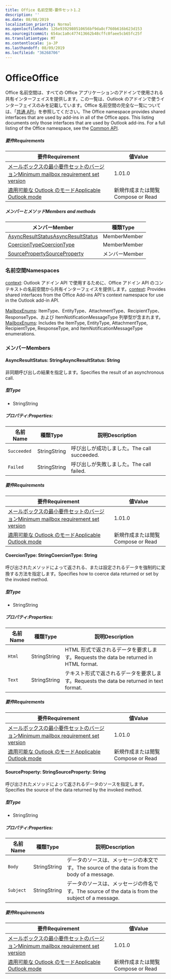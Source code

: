 ```yaml
---
title: Office 名前空間-要件セット1.2
description: ''
ms.date: 08/08/2019
localization_priority: Normal
ms.openlocfilehash: 126e9392980510656bf9da8cf760b616b623d153
ms.sourcegitcommit: 654ac1a0c477413662b48cffc0faee5cb65fc25f
ms.translationtype: MT
ms.contentlocale: ja-JP
ms.lasthandoff: 08/09/2019
ms.locfileid: "36268706"
---
```

# <a name="office"></a><span data-ttu-id="c2c70-102">Office</span><span class="sxs-lookup"><span data-stu-id="c2c70-102">Office</span></span>

<span data-ttu-id="c2c70-p101">Office 名前空間は、すべての Office アプリケーションのアドインで使用される共有インターフェイスを提供します。この一覧は、Outlook のアドインで使うインターフェイスのみを記載しています。Office 名前空間の完全な一覧については、「[共通 API](/javascript/api/office)」を参照してください。</span><span class="sxs-lookup"><span data-stu-id="c2c70-p101">The Office namespace provides shared interfaces that are used by add-ins in all of the Office apps. This listing documents only those interfaces that are used by Outlook add-ins. For a full listing of the Office namespace, see the [Common API](/javascript/api/office).</span></span>

##### <a name="requirements"></a><span data-ttu-id="c2c70-105">要件</span><span class="sxs-lookup"><span data-stu-id="c2c70-105">Requirements</span></span>

|<span data-ttu-id="c2c70-106">要件</span><span class="sxs-lookup"><span data-stu-id="c2c70-106">Requirement</span></span>| <span data-ttu-id="c2c70-107">値</span><span class="sxs-lookup"><span data-stu-id="c2c70-107">Value</span></span>|
|---|---|
|[<span data-ttu-id="c2c70-108">メールボックスの最小要件セットのバージョン</span><span class="sxs-lookup"><span data-stu-id="c2c70-108">Minimum mailbox requirement set version</span></span>](/office/dev/add-ins/reference/requirement-sets/outlook-api-requirement-sets)| <span data-ttu-id="c2c70-109">1.0</span><span class="sxs-lookup"><span data-stu-id="c2c70-109">1.0</span></span>|
|[<span data-ttu-id="c2c70-110">適用可能な Outlook のモード</span><span class="sxs-lookup"><span data-stu-id="c2c70-110">Applicable Outlook mode</span></span>](/outlook/add-ins/#extension-points)| <span data-ttu-id="c2c70-111">新規作成または閲覧</span><span class="sxs-lookup"><span data-stu-id="c2c70-111">Compose or Read</span></span>|

##### <a name="members-and-methods"></a><span data-ttu-id="c2c70-112">メンバーとメソッド</span><span class="sxs-lookup"><span data-stu-id="c2c70-112">Members and methods</span></span>

| <span data-ttu-id="c2c70-113">メンバー</span><span class="sxs-lookup"><span data-stu-id="c2c70-113">Member</span></span> | <span data-ttu-id="c2c70-114">種類</span><span class="sxs-lookup"><span data-stu-id="c2c70-114">Type</span></span> |
|--------|------|
| [<span data-ttu-id="c2c70-115">AsyncResultStatus</span><span class="sxs-lookup"><span data-stu-id="c2c70-115">AsyncResultStatus</span></span>](#asyncresultstatus-string) | <span data-ttu-id="c2c70-116">Member</span><span class="sxs-lookup"><span data-stu-id="c2c70-116">Member</span></span> |
| [<span data-ttu-id="c2c70-117">CoercionType</span><span class="sxs-lookup"><span data-stu-id="c2c70-117">CoercionType</span></span>](#coerciontype-string) | <span data-ttu-id="c2c70-118">Member</span><span class="sxs-lookup"><span data-stu-id="c2c70-118">Member</span></span> |
| [<span data-ttu-id="c2c70-119">SourceProperty</span><span class="sxs-lookup"><span data-stu-id="c2c70-119">SourceProperty</span></span>](#sourceproperty-string) | <span data-ttu-id="c2c70-120">メンバー</span><span class="sxs-lookup"><span data-stu-id="c2c70-120">Member</span></span> |

### <a name="namespaces"></a><span data-ttu-id="c2c70-121">名前空間</span><span class="sxs-lookup"><span data-stu-id="c2c70-121">Namespaces</span></span>

<span data-ttu-id="c2c70-122">[context](office.context.md): Outlook アドイン API で使用するために、Office アドイン API のコンテキストの名前空間から共有インターフェイスを提供します。</span><span class="sxs-lookup"><span data-stu-id="c2c70-122">[context](office.context.md): Provides shared interfaces from the Office Add-ins API's context namespace for use in the Outlook add-in API.</span></span>

<span data-ttu-id="c2c70-123">[MailboxEnums](/javascript/api/outlook/office.mailboxenums.attachmenttype?view=outlook-js-1.2): ItemType、EntityType、AttachmentType、RecipientType、ResponseType、および ItemNotificationMessageType 列挙型が含まれます。</span><span class="sxs-lookup"><span data-stu-id="c2c70-123">[MailboxEnums](/javascript/api/outlook/office.mailboxenums.attachmenttype?view=outlook-js-1.2): Includes the ItemType, EntityType, AttachmentType, RecipientType, ResponseType, and ItemNotificationMessageType enumerations.</span></span>

### <a name="members"></a><span data-ttu-id="c2c70-124">メンバー</span><span class="sxs-lookup"><span data-stu-id="c2c70-124">Members</span></span>

#### <a name="asyncresultstatus-string"></a><span data-ttu-id="c2c70-125">AsyncResultStatus: String</span><span class="sxs-lookup"><span data-stu-id="c2c70-125">AsyncResultStatus: String</span></span>

<span data-ttu-id="c2c70-126">非同期呼び出しの結果を指定します。</span><span class="sxs-lookup"><span data-stu-id="c2c70-126">Specifies the result of an asynchronous call.</span></span>

##### <a name="type"></a><span data-ttu-id="c2c70-127">型</span><span class="sxs-lookup"><span data-stu-id="c2c70-127">Type</span></span>

*   <span data-ttu-id="c2c70-128">String</span><span class="sxs-lookup"><span data-stu-id="c2c70-128">String</span></span>

##### <a name="properties"></a><span data-ttu-id="c2c70-129">プロパティ:</span><span class="sxs-lookup"><span data-stu-id="c2c70-129">Properties:</span></span>

|<span data-ttu-id="c2c70-130">名前</span><span class="sxs-lookup"><span data-stu-id="c2c70-130">Name</span></span>| <span data-ttu-id="c2c70-131">種類</span><span class="sxs-lookup"><span data-stu-id="c2c70-131">Type</span></span>| <span data-ttu-id="c2c70-132">説明</span><span class="sxs-lookup"><span data-stu-id="c2c70-132">Description</span></span>|
|---|---|---|
|`Succeeded`| <span data-ttu-id="c2c70-133">String</span><span class="sxs-lookup"><span data-stu-id="c2c70-133">String</span></span>|<span data-ttu-id="c2c70-134">呼び出しが成功しました。</span><span class="sxs-lookup"><span data-stu-id="c2c70-134">The call succeeded.</span></span>|
|`Failed`| <span data-ttu-id="c2c70-135">String</span><span class="sxs-lookup"><span data-stu-id="c2c70-135">String</span></span>|<span data-ttu-id="c2c70-136">呼び出しが失敗しました。</span><span class="sxs-lookup"><span data-stu-id="c2c70-136">The call failed.</span></span>|

##### <a name="requirements"></a><span data-ttu-id="c2c70-137">要件</span><span class="sxs-lookup"><span data-stu-id="c2c70-137">Requirements</span></span>

|<span data-ttu-id="c2c70-138">要件</span><span class="sxs-lookup"><span data-stu-id="c2c70-138">Requirement</span></span>| <span data-ttu-id="c2c70-139">値</span><span class="sxs-lookup"><span data-stu-id="c2c70-139">Value</span></span>|
|---|---|
|[<span data-ttu-id="c2c70-140">メールボックスの最小要件セットのバージョン</span><span class="sxs-lookup"><span data-stu-id="c2c70-140">Minimum mailbox requirement set version</span></span>](/office/dev/add-ins/reference/requirement-sets/outlook-api-requirement-sets)| <span data-ttu-id="c2c70-141">1.0</span><span class="sxs-lookup"><span data-stu-id="c2c70-141">1.0</span></span>|
|[<span data-ttu-id="c2c70-142">適用可能な Outlook のモード</span><span class="sxs-lookup"><span data-stu-id="c2c70-142">Applicable Outlook mode</span></span>](/outlook/add-ins/#extension-points)| <span data-ttu-id="c2c70-143">新規作成または閲覧</span><span class="sxs-lookup"><span data-stu-id="c2c70-143">Compose or Read</span></span>|

#### <a name="coerciontype-string"></a><span data-ttu-id="c2c70-144">CoercionType: String</span><span class="sxs-lookup"><span data-stu-id="c2c70-144">CoercionType: String</span></span>

<span data-ttu-id="c2c70-145">呼び出されたメソッドによって返される、または設定されるデータを強制的に変換する方法を指定します。</span><span class="sxs-lookup"><span data-stu-id="c2c70-145">Specifies how to coerce data returned or set by the invoked method.</span></span>

##### <a name="type"></a><span data-ttu-id="c2c70-146">型</span><span class="sxs-lookup"><span data-stu-id="c2c70-146">Type</span></span>

*   <span data-ttu-id="c2c70-147">String</span><span class="sxs-lookup"><span data-stu-id="c2c70-147">String</span></span>

##### <a name="properties"></a><span data-ttu-id="c2c70-148">プロパティ:</span><span class="sxs-lookup"><span data-stu-id="c2c70-148">Properties:</span></span>

|<span data-ttu-id="c2c70-149">名前</span><span class="sxs-lookup"><span data-stu-id="c2c70-149">Name</span></span>| <span data-ttu-id="c2c70-150">種類</span><span class="sxs-lookup"><span data-stu-id="c2c70-150">Type</span></span>| <span data-ttu-id="c2c70-151">説明</span><span class="sxs-lookup"><span data-stu-id="c2c70-151">Description</span></span>|
|---|---|---|
|`Html`| <span data-ttu-id="c2c70-152">String</span><span class="sxs-lookup"><span data-stu-id="c2c70-152">String</span></span>|<span data-ttu-id="c2c70-153">HTML 形式で返されるデータを要求します。</span><span class="sxs-lookup"><span data-stu-id="c2c70-153">Requests the data be returned in HTML format.</span></span>|
|`Text`| <span data-ttu-id="c2c70-154">String</span><span class="sxs-lookup"><span data-stu-id="c2c70-154">String</span></span>|<span data-ttu-id="c2c70-155">テキスト形式で返されるデータを要求します。</span><span class="sxs-lookup"><span data-stu-id="c2c70-155">Requests the data be returned in text format.</span></span>|

##### <a name="requirements"></a><span data-ttu-id="c2c70-156">要件</span><span class="sxs-lookup"><span data-stu-id="c2c70-156">Requirements</span></span>

|<span data-ttu-id="c2c70-157">要件</span><span class="sxs-lookup"><span data-stu-id="c2c70-157">Requirement</span></span>| <span data-ttu-id="c2c70-158">値</span><span class="sxs-lookup"><span data-stu-id="c2c70-158">Value</span></span>|
|---|---|
|[<span data-ttu-id="c2c70-159">メールボックスの最小要件セットのバージョン</span><span class="sxs-lookup"><span data-stu-id="c2c70-159">Minimum mailbox requirement set version</span></span>](/office/dev/add-ins/reference/requirement-sets/outlook-api-requirement-sets)| <span data-ttu-id="c2c70-160">1.0</span><span class="sxs-lookup"><span data-stu-id="c2c70-160">1.0</span></span>|
|[<span data-ttu-id="c2c70-161">適用可能な Outlook のモード</span><span class="sxs-lookup"><span data-stu-id="c2c70-161">Applicable Outlook mode</span></span>](/outlook/add-ins/#extension-points)| <span data-ttu-id="c2c70-162">新規作成または閲覧</span><span class="sxs-lookup"><span data-stu-id="c2c70-162">Compose or Read</span></span>|

#### <a name="sourceproperty-string"></a><span data-ttu-id="c2c70-163">SourceProperty: String</span><span class="sxs-lookup"><span data-stu-id="c2c70-163">SourceProperty: String</span></span>

<span data-ttu-id="c2c70-164">呼び出されたメソッドによって返されるデータのソースを指定します。</span><span class="sxs-lookup"><span data-stu-id="c2c70-164">Specifies the source of the data returned by the invoked method.</span></span>

##### <a name="type"></a><span data-ttu-id="c2c70-165">型</span><span class="sxs-lookup"><span data-stu-id="c2c70-165">Type</span></span>

*   <span data-ttu-id="c2c70-166">String</span><span class="sxs-lookup"><span data-stu-id="c2c70-166">String</span></span>

##### <a name="properties"></a><span data-ttu-id="c2c70-167">プロパティ:</span><span class="sxs-lookup"><span data-stu-id="c2c70-167">Properties:</span></span>

|<span data-ttu-id="c2c70-168">名前</span><span class="sxs-lookup"><span data-stu-id="c2c70-168">Name</span></span>| <span data-ttu-id="c2c70-169">種類</span><span class="sxs-lookup"><span data-stu-id="c2c70-169">Type</span></span>| <span data-ttu-id="c2c70-170">説明</span><span class="sxs-lookup"><span data-stu-id="c2c70-170">Description</span></span>|
|---|---|---|
|`Body`| <span data-ttu-id="c2c70-171">String</span><span class="sxs-lookup"><span data-stu-id="c2c70-171">String</span></span>|<span data-ttu-id="c2c70-172">データのソースは、メッセージの本文です。</span><span class="sxs-lookup"><span data-stu-id="c2c70-172">The source of the data is from the body of a message.</span></span>|
|`Subject`| <span data-ttu-id="c2c70-173">String</span><span class="sxs-lookup"><span data-stu-id="c2c70-173">String</span></span>|<span data-ttu-id="c2c70-174">データのソースは、メッセージの件名です。</span><span class="sxs-lookup"><span data-stu-id="c2c70-174">The source of the data is from the subject of a message.</span></span>|

##### <a name="requirements"></a><span data-ttu-id="c2c70-175">要件</span><span class="sxs-lookup"><span data-stu-id="c2c70-175">Requirements</span></span>

|<span data-ttu-id="c2c70-176">要件</span><span class="sxs-lookup"><span data-stu-id="c2c70-176">Requirement</span></span>| <span data-ttu-id="c2c70-177">値</span><span class="sxs-lookup"><span data-stu-id="c2c70-177">Value</span></span>|
|---|---|
|[<span data-ttu-id="c2c70-178">メールボックスの最小要件セットのバージョン</span><span class="sxs-lookup"><span data-stu-id="c2c70-178">Minimum mailbox requirement set version</span></span>](/office/dev/add-ins/reference/requirement-sets/outlook-api-requirement-sets)| <span data-ttu-id="c2c70-179">1.0</span><span class="sxs-lookup"><span data-stu-id="c2c70-179">1.0</span></span>|
|[<span data-ttu-id="c2c70-180">適用可能な Outlook のモード</span><span class="sxs-lookup"><span data-stu-id="c2c70-180">Applicable Outlook mode</span></span>](/outlook/add-ins/#extension-points)| <span data-ttu-id="c2c70-181">新規作成または閲覧</span><span class="sxs-lookup"><span data-stu-id="c2c70-181">Compose or Read</span></span>|

